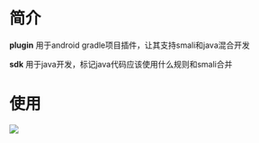 # 简介
**plugin**
用于android gradle项目插件，让其支持smali和java混合开发

**sdk**
用于java开发，标记java代码应该使用什么规则和smali合并

# 使用
[![](https://jitpack.io/v/Mosect/Android-SmaliPlugin.svg)](https://jitpack.io/#Mosect/Android-SmaliPlugin)
